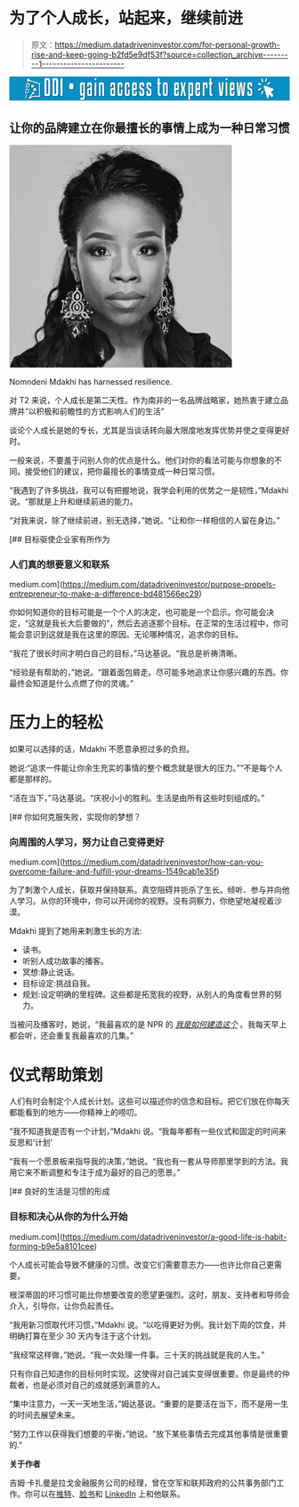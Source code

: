 # 为了个人成长，站起来，继续前进

> 原文：<https://medium.datadriveninvestor.com/for-personal-growth-rise-and-keep-going-b2fd5e9df53f?source=collection_archive---------1----------------------->

[![](img/2bba2f53701487277c0d05626491ee1b.png)](http://www.track.datadriveninvestor.com/1B9E)

## 让你的品牌建立在你最擅长的事情上成为一种日常习惯

![](img/eba5855a0c6e27ca81f8f4ac26a173bb.png)

Nomndeni Mdakhi has harnessed resilience.

对 T2 来说，个人成长是第二天性。作为南非的一名品牌战略家，她热衷于建立品牌并“以积极和前瞻性的方式影响人们的生活”

谈论个人成长是她的专长，尤其是当谈话转向最大限度地发挥优势并使之变得更好时。

一般来说，不要羞于问别人你的优点是什么。他们对你的看法可能与你想象的不同。接受他们的建议，把你最擅长的事情变成一种日常习惯。

“我遇到了许多挑战，我可以有把握地说，我学会利用的优势之一是韧性，”Mdakhi 说。“那就是上升和继续前进的能力。

“对我来说，除了继续前进，别无选择，”她说。“让和你一样相信的人留在身边。”

[](https://medium.com/datadriveninvestor/purpose-propels-entrepreneur-to-make-a-difference-bd481566ec29) [## 目标驱使企业家有所作为

### 人们真的想要意义和联系

medium.com](https://medium.com/datadriveninvestor/purpose-propels-entrepreneur-to-make-a-difference-bd481566ec29) 

你如何知道你的目标可能是一个个人的决定，也可能是一个启示。你可能会决定，“这就是我长大后要做的”，然后去追逐那个目标。在正常的生活过程中，你可能会意识到这就是我在这里的原因。无论哪种情况，追求你的目标。

“我花了很长时间才明白自己的目标，”马达基说。“我总是祈祷清晰。

“经验是有帮助的，”她说。“跟着面包屑走。尽可能多地追求让你感兴趣的东西。你最终会知道是什么点燃了你的灵魂。”

# **压力上的轻松**

如果可以选择的话，Mdakhi 不愿意承担过多的负担。

她说:“追求一件能让你余生充实的事情的整个概念就是很大的压力。”“不是每个人都是那样的。

“活在当下，”马达基说。“庆祝小小的胜利。生活是由所有这些时刻组成的。”

[](https://medium.com/datadriveninvestor/how-can-you-overcome-failure-and-fulfill-your-dreams-1549cab1e35f) [## 你如何克服失败，实现你的梦想？

### 向周围的人学习，努力让自己变得更好

medium.com](https://medium.com/datadriveninvestor/how-can-you-overcome-failure-and-fulfill-your-dreams-1549cab1e35f) 

为了刺激个人成长，获取并保持联系。真空阻碍并扼杀了生长。倾听、参与并向他人学习。从你的环境中，你可以开阔你的视野。没有洞察力，你绝望地凝视着沙漠。

Mdakhi 提到了她用来刺激生长的方法:

*   读书。
*   听别人成功故事的播客。
*   冥想:静止说话。
*   目标设定:挑战自我。
*   规划:设定明确的里程碑。这些都是拓宽我的视野，从别人的角度看世界的努力。

当被问及播客时，她说，“我最喜欢的是 NPR 的 [*我是如何建造这个*](https://www.npr.org/podcasts/510313/how-i-built-this) 。我每天早上都会听，还会重复我最喜欢的几集。”

# **仪式帮助策划**

人们有时会制定个人成长计划。这些可以描述你的信念和目标。把它们放在你每天都能看到的地方——你精神上的唠叨。

“我不知道我是否有一个计划，”Mdakhi 说。“我每年都有一些仪式和固定的时间来反思和‘计划’

“我有一个愿景板来指导我的决策，”她说。“我也有一套从导师那里学到的方法。我用它来不断调整和专注于成为最好的自己的愿景。”

[](https://medium.com/datadriveninvestor/a-good-life-is-habit-forming-b9e5a8101cee) [## 良好的生活是习惯的形成

### 目标和决心从你的为什么开始

medium.com](https://medium.com/datadriveninvestor/a-good-life-is-habit-forming-b9e5a8101cee) 

个人成长可能会导致不健康的习惯。改变它们需要意志力——也许比你自己更需要。

根深蒂固的坏习惯可能比你想要改变的愿望更强烈。这时，朋友、支持者和导师会介入，引导你，让你负起责任。

“我用新习惯取代坏习惯，”Mdakhi 说。“以吃得更好为例。我计划下周的饮食，并明确打算在至少 30 天内专注于这个计划。

“我经常这样做，”她说。“我一次处理一件事。三十天的挑战就是我的人生。”

只有你自己知道你的目标何时实现。这使得对自己诚实变得很重要。你是最终的仲裁者，也是必须对自己的成就感到满意的人。

“集中注意力，一天一天地生活，”姆达基说。“重要的是要活在当下，而不是用一生的时间去展望未来。

“努力工作以获得我们想要的平衡，”她说。"放下某些事情去完成其他事情是很重要的."

**关于作者**

吉姆·卡扎曼是拉戈金融服务公司的经理，曾在空军和联邦政府的公共事务部门工作。你可以在[推特](https://twitter.com/JKatzaman)、[脸书](https://www.facebook.com/jim.katzaman)和 [LinkedIn](https://www.linkedin.com/in/jim-katzaman-33641b21/) 上和他联系。